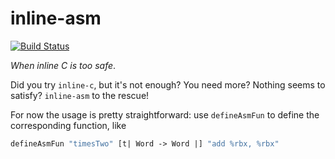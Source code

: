 # inline-asm

[![Build Status][travis-badge]][travis]

_When inline C is too safe_.

Did you try `inline-c`, but it's not enough? You need more? Nothing seems to satisfy?
`inline-asm` to the rescue!

For now the usage is pretty straightforward: use `defineAsmFun` to define the
corresponding function, like
```haskell
defineAsmFun "timesTwo" [t| Word -> Word |] "add %rbx, %rbx"
````

[travis]:        <https://travis-ci.org/0xd34df00d/inline-asm>
[travis-badge]:  <https://travis-ci.org/0xd34df00d/inline-asm.svg?branch=master>
